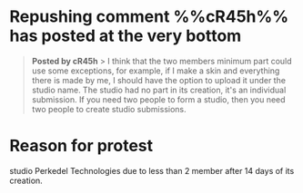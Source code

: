 # Repushing comment %%cR45h%% has posted at the very bottom
> **Posted by cR45h** > 
I think that the two members minimum part could use some exceptions, for example, if I make a skin and everything there is made by me, I should have the option to upload it under the studio name. The studio had no part in its creation, it's an individual submission. If you need two people to form a studio, then you need two people to create studio submissions.

# Reason for protest
studio Perkedel Technologies due to less than 2 member after 14 days of its creation.


